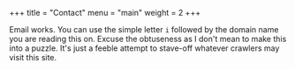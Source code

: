 +++
title = "Contact"
menu = "main"
weight = 2
+++

Email works. You can use the simple letter `i` followed by the domain name you are reading this on.
Excuse the obtuseness as I don't mean to make this into a puzzle. It's just a feeble attempt to
stave-off whatever crawlers may visit this site.

